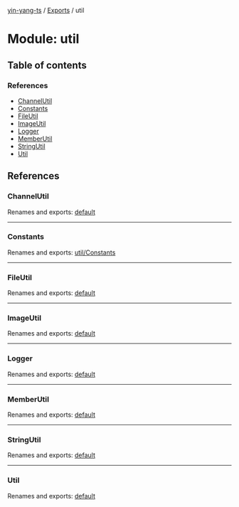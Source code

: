 [yin-yang-ts](../README.md) / [Exports](../modules.md) / util

# Module: util

## Table of contents

### References

- [ChannelUtil](util.md#channelutil)
- [Constants](util.md#constants)
- [FileUtil](util.md#fileutil)
- [ImageUtil](util.md#imageutil)
- [Logger](util.md#logger)
- [MemberUtil](util.md#memberutil)
- [StringUtil](util.md#stringutil)
- [Util](util.md#util)

## References

### ChannelUtil

Renames and exports: [default](../classes/util_channel.default.md)

___

### Constants

Renames and exports: [util/Constants](util_constants.md)

___

### FileUtil

Renames and exports: [default](../classes/util_file.default.md)

___

### ImageUtil

Renames and exports: [default](../classes/util_image.default.md)

___

### Logger

Renames and exports: [default](../classes/util_logger.default.md)

___

### MemberUtil

Renames and exports: [default](../classes/util_memberutil.default.md)

___

### StringUtil

Renames and exports: [default](../classes/util_string.default.md)

___

### Util

Renames and exports: [default](../classes/util_util.default.md)

